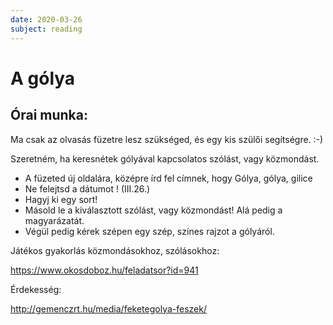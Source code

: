 ```yaml
---
date: 2020-03-26
subject: reading
---
```


# A gólya

## Órai munka:

Ma csak az olvasás füzetre lesz szükséged, és egy kis szülői segítségre. :-)

Szeretném, ha keresnétek gólyával kapcsolatos szólást, vagy közmondást.

* A füzeted új oldalára, középre írd fel címnek, hogy Gólya, gólya, gilice
* Ne felejtsd a dátumot ! (III.26.)
* Hagyj ki egy sort!
* Másold le a kiválasztott szólást, vagy közmondást! Alá pedig a magyarázatát.
* Végül pedig kérek szépen egy szép, színes rajzot a gólyáról.

Játékos gyakorlás közmondásokhoz, szólásokhoz:

https://www.okosdoboz.hu/feladatsor?id=941

Érdekesség:

http://gemenczrt.hu/media/feketegolya-feszek/
